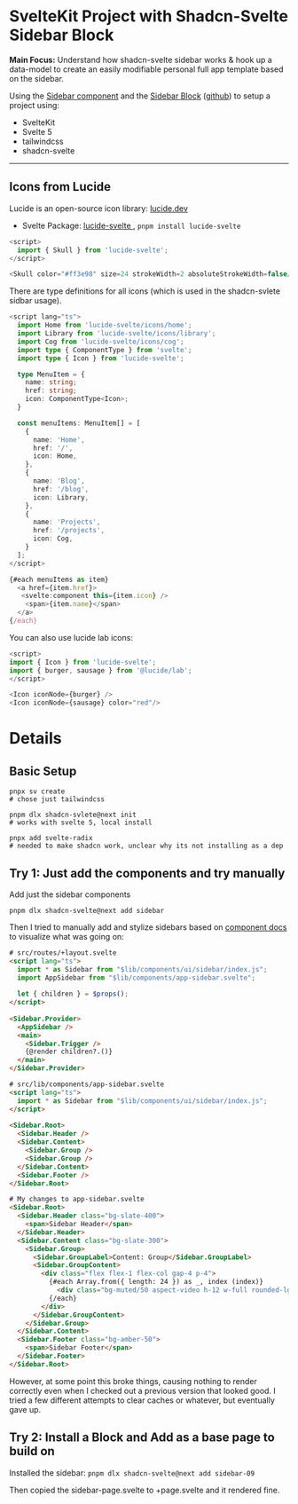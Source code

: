 # SvelteKit Project with Shadcn-Svelte Sidebar Block

**Main Focus:** Understand how shadcn-svelte sidebar works & hook up a data-model to create an easily modifiable personal full app template based on the sidebar.

Using the [Sidebar component](https://next.shadcn-svelte.com/docs/components/sidebar#sidebargroup) and the [Sidebar Block](https://next.shadcn-svelte.com/blocks#sidebar-08) ([github](https://github.com/huntabyte/shadcn-svelte/tree/next/sites/docs/src/lib/registry/new-york/block/sidebar-09)) to setup a project using:
- SvelteKit
- Svelte 5
- tailwindcss
- shadcn-svelte

**<In Progress>**

---

## Icons from Lucide

Lucide is an open-source icon library: [lucide.dev](https://lucide.dev/icons/)
- Svelte Package: [lucide-svelte
](https://lucide.dev/guide/packages/lucide-svelte), `pnpm install lucide-svelte`

```javascript
<script>
  import { Skull } from 'lucide-svelte';
</script>

<Skull color="#ff3e98" size=24 strokeWidth=2 absoluteStrokeWidth=false/>
```

There are type definitions for all icons (which is used in the shadcn-svlete sidbar usage).
```typescript
<script lang="ts">
  import Home from 'lucide-svelte/icons/home';
  import Library from 'lucide-svelte/icons/library';
  import Cog from 'lucide-svelte/icons/cog';
  import type { ComponentType } from 'svelte';
  import type { Icon } from 'lucide-svelte';

  type MenuItem = {
    name: string;
    href: string;
    icon: ComponentType<Icon>;
  }

  const menuItems: MenuItem[] = [
    {
      name: 'Home',
      href: '/',
      icon: Home,
    },
    {
      name: 'Blog',
      href: '/blog',
      icon: Library,
    },
    {
      name: 'Projects',
      href: '/projects',
      icon: Cog,
    }
  ];
</script>

{#each menuItems as item}
  <a href={item.href}>
   <svelte:component this={item.icon} />
    <span>{item.name}</span>
  </a>
{/each}
```

You can also use lucide lab icons:
```typescript
<script>
import { Icon } from 'lucide-svelte';
import { burger, sausage } from '@lucide/lab';
</script>

<Icon iconNode={burger} />
<Icon iconNode={sausage} color="red"/>
```


# Details

## Basic Setup
```shell
pnpx sv create
# chose just tailwindcss

pnpm dlx shadcn-svlete@next init
# works with svelte 5, local install

pnpx add svelte-radix
# needed to make shadcn work, unclear why its not installing as a dep
```

## Try 1: Just add the components and try manually

Add just the sidebar components
```shell
pnpm dlx shadcn-svelte@next add sidebar
```

Then I tried to manually add and stylize sidebars based on [component docs](https://next.shadcn-svelte.com/docs/components/sidebar#sidebargroup) to visualize what was going on:
```html
# src/routes/+layout.svelte
<script lang="ts">
  import * as Sidebar from "$lib/components/ui/sidebar/index.js";
  import AppSidebar from "$lib/components/app-sidebar.svelte";
 
  let { children } = $props();
</script>
 
<Sidebar.Provider>
  <AppSidebar />
  <main>
    <Sidebar.Trigger />
    {@render children?.()}
  </main>
</Sidebar.Provider>

# src/lib/components/app-sidebar.svelte
<script lang="ts">
  import * as Sidebar from "$lib/components/ui/sidebar/index.js";
</script>
 
<Sidebar.Root>
  <Sidebar.Header />
  <Sidebar.Content>
    <Sidebar.Group />
    <Sidebar.Group />
  </Sidebar.Content>
  <Sidebar.Footer />
</Sidebar.Root>

# My changes to app-sidebar.svelte
<Sidebar.Root>
  <Sidebar.Header class="bg-slate-400">
    <span>Sidebar Header</span>
  </Sidebar.Header>
  <Sidebar.Content class="bg-slate-300">
    <Sidebar.Group>
      <Sidebar.GroupLabel>Content: Group</Sidebar.GroupLabel>
      <Sidebar.GroupContent>
        <div class="flex flex-1 flex-col gap-4 p-4">
          {#each Array.from({ length: 24 }) as _, index (index)}
            <div class="bg-muted/50 aspect-video h-12 w-full rounded-lg"></div>
          {/each}
        </div>
      </Sidebar.GroupContent>
    </Sidebar.Group>
  </Sidebar.Content>
  <Sidebar.Footer class="bg-amber-50">
    <span>Sidebar Footer</span>
  </Sidebar.Footer>
</Sidebar.Root>
``` 

However, at some point this broke things, causing nothing to render correctly even when I checked out a previous version that looked good.  I tried a few different attempts to clear caches or whatever, but eventually gave up.

## Try 2: Install a Block and Add as a base page to build on

Installed the sidebar: `pnpm dlx shadcn-svelte@next add sidebar-09`

Then copied the sidebar-page.svelte to +page.svelte and it rendered fine.


